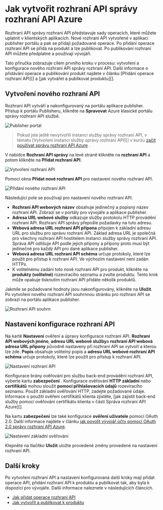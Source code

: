 <properties 
    pageTitle="Jak vytvořit rozhraní API správy rozhraní API Azure" 
    description="Informace o vytváření a konfigurace API správy API Azure." 
    services="api-management" 
    documentationCenter="" 
    authors="steved0x" 
    manager="erikre" 
    editor=""/>

<tags 
    ms.service="api-management" 
    ms.workload="mobile" 
    ms.tgt_pltfrm="na" 
    ms.devlang="na" 
    ms.topic="article" 
    ms.date="10/25/2016" 
    ms.author="sdanie"/>

# <a name="how-to-create-apis-in-azure-api-management"></a>Jak vytvořit rozhraní API správy rozhraní API Azure

Rozhraní API správy rozhraní API představuje sady operacích, které můžete uplatnit v klientských aplikacích. Nové rozhraní API vytvořené v aplikaci publisher portálu a pak se přidají požadované operace. Po přidání operace rozhraní API se přidá na produkt a lze publikovat. Po publikování rozhraní API můžete předplatné a používají vývojáři.

Tato příručka zobrazuje cílem prvního kroku v procesu: vytvoření a konfigurace nového rozhraní API správy rozhraní API. Další informace o přidávání operace a publikování produkt najdete v článku [Přidání operace rozhraní API][] a [jak vytvářet a publikovat produktu][].

## <a name="create-new-api"> </a>Vytvoření nového rozhraní API

Rozhraní API vytváří a nakonfigurovaný na portálu aplikace publisher. Přístup k portálu Publisheru, klikněte na **Spravovat** Azure klasické portálu správy rozhraní API službě.

![Publisher portal][api-management-management-console]

>Pokud jste ještě nevytvořili instanci služby správy rozhraní API, v tématu [Vytvoření instanci služby správy rozhraní API][] v kurzu [začít používat správu rozhraní API Azure][] .

V nabídce **Rozhraní API správy** na levé straně klikněte na **rozhraní API** a potom klikněte na **Přidat rozhraní API**.

![Vytvoření rozhraní API][api-management-create-api]

Pomocí okna **Přidat nové rozhraní API** pro nastavení nového rozhraní API.

![Přidání nového rozhraní API][api-management-add-new-api]

Následující pole se používají pro nastavení nového rozhraní API.

-   **Rozhraní API webových název** obsahuje jedinečný a popisný název rozhraní API. Zobrazí se v portály pro vývojáře a aplikace publisher.
-   **Adresa URL webové služby** odkazuje služby protokolu HTTP provádění rozhraní API. Rozhraní API správy přepošle požadavky na tuto adresu.
-   **Webová adresa URL rozhraní API přípona** připojen k základní adresu URL pro službu pro správu rozhraní API. Základ adresa URL je společná pro všechny rozhraní API hostitelem instanci služby správy rozhraní API. Správa API odlišuje API podle jejich přípony a přípony proto musí být jedinečné pro každý API pro dané aplikace publisher.
-   **Webová adresa URL rozhraní API schéma** určuje protokoly, které lze použít pro přístup k rozhraní API. Ve výchozím nastavení není zadán HTTPs.
-   K volitelnému zadání toto nové rozhraní API pro produkt, klikněte na **produkty (volitelné)** rozevíracího seznamu a zvolte produktu. Tento krok může opakuje tisknutím rozhraní API přidáte několik produktů.

Jakmile se požadované hodnoty jsou nakonfigurovány, klikněte na **Uložit**. Po vytvoření nového rozhraní API souhrnnou stránku pro rozhraní API se zobrazí na portálu aplikace publisher.

![Rozhraní API souhrn][api-management-api-summary]

## <a name="configure-api-settings"> </a>Nastavení konfigurace rozhraní API

Na kartě **Nastavení** ověření a úpravy konfigurace rozhraní API. **Rozhraní API webových jméno**, **adresu URL webové služby**a **rozhraní API webová adresa URL přípony** původně nastaveny při rozhraní API se vytvoří a kterou lze zde. **Popis** obsahuje volitelný popis a **adresu URL webové rozhraní API schéma** určuje protokoly, které lze použít pro přístup k rozhraní API.

![Nastavení rozhraní API][api-management-api-settings]

Konfigurace brány ověřování pro službu back-end provádění rozhraní API, vyberte kartu **zabezpečení** . Konfigurace ověřování **HTTP základní** nebo **certifikátů** mohou sloužit **pomocí přihlašovacích údajů** rozevíracího seznamu. Použít základní ověřování HTTP, zadejte požadované údaje. Informace o použití ověření certifikátů klienta zjistěte, [jak zajistit back-end služby pomocí ověřování certifikátu klienta v části Správa rozhraní API Azure][].

Na kartu **zabezpečení** lze také konfigurace **ověření uživatele** pomocí OAuth 2.0. Další informace najdete v článku [jak povolit vývojář účty pomocí OAuth 2.0 správy rozhraní API Azure][].

![Nastavení základní ověřování][api-management-api-settings-credentials]

Klepněte na tlačítko **Uložit** uložte provedené změny provedené na nastavení rozhraní API.

## <a name="next-steps"> </a>Další kroky

Po vytvoření rozhraní API a nastavení konfigurovaná další kroky mají přidat operace API, přidání rozhraní API k produktu a publikovat tak, aby byla k dispozici pro vývojáře. Další informace naleznete v následujících článcích.

-   [Jak přidat operace rozhraní API][]
-   [Jak vytvořit a publikovat k produktu][]





[api-management-create-api]: ./media/api-management-howto-create-apis/api-management-create-api.png
[api-management-management-console]: ./media/api-management-howto-create-apis/api-management-management-console.png
[api-management-add-new-api]: ./media/api-management-howto-create-apis/api-management-add-new-api.png
[api-management-api-settings]: ./media/api-management-howto-create-apis/api-management-api-settings.png
[api-management-api-settings-credentials]: ./media/api-management-howto-create-apis/api-management-api-settings-credentials.png
[api-management-api-summary]: ./media/api-management-howto-create-apis/api-management-api-summary.png
[api-management-echo-operations]: ./media/api-management-howto-create-apis/api-management-echo-operations.png

[What is an API?]: #what-is-api
[Create a new API]: #create-new-api
[Configure API settings]: #configure-api-settings
[Configure API operations]: #configure-api-operations
[Next steps]: #next-steps

[Jak přidat operace rozhraní API]: api-management-howto-add-operations.md
[Jak vytvořit a publikovat k produktu]: api-management-howto-add-products.md

[Začít používat správu rozhraní API Azure]: api-management-get-started.md
[Vytvořit instanci služby správy rozhraní API]: api-management-get-started.md#create-service-instance
[Jak zabezpečené ověřování certifikátů správy rozhraní API Azure pomocí klienta služby back-end]: api-management-howto-mutual-certificates.md
[Jak povolit vývojář účty pomocí OAuth 2.0 správy rozhraní API Azure]: api-management-howto-oauth2.md